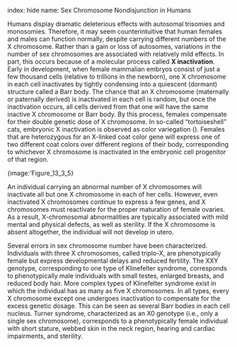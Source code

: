 index: hide
name: Sex Chromosome Nondisjunction in Humans

Humans display dramatic deleterious effects with autosomal trisomies and monosomies. Therefore, it may seem counterintuitive that human females and males can function normally, despite carrying different numbers of the X chromosome. Rather than a gain or loss of autosomes, variations in the number of sex chromosomes are associated with relatively mild effects. In part, this occurs because of a molecular process called  **X inactivation**. Early in development, when female mammalian embryos consist of just a few thousand cells (relative to trillions in the newborn), one X chromosome in each cell inactivates by tightly condensing into a quiescent (dormant) structure called a Barr body. The chance that an X chromosome (maternally or paternally derived) is inactivated in each cell is random, but once the inactivation occurs, all cells derived from that one will have the same inactive X chromosome or Barr body. By this process, females compensate for their double genetic dose of X chromosome. In so-called “tortoiseshell” cats, embryonic X inactivation is observed as color variegation (). Females that are heterozygous for an X-linked coat color gene will express one of two different coat colors over different regions of their body, corresponding to whichever X chromosome is inactivated in the embryonic cell progenitor of that region.


{image:'Figure_13_3_5}
        

An individual carrying an abnormal number of X chromosomes will inactivate all but one X chromosome in each of her cells. However, even inactivated X chromosomes continue to express a few genes, and X chromosomes must reactivate for the proper maturation of female ovaries. As a result, X-chromosomal abnormalities are typically associated with mild mental and physical defects, as well as sterility. If the X chromosome is absent altogether, the individual will not develop in utero.

Several errors in sex chromosome number have been characterized. Individuals with three X chromosomes, called triplo-X, are phenotypically female but express developmental delays and reduced fertility. The XXY genotype, corresponding to one type of Klinefelter syndrome, corresponds to phenotypically male individuals with small testes, enlarged breasts, and reduced body hair. More complex types of Klinefelter syndrome exist in which the individual has as many as five X chromosomes. In all types, every X chromosome except one undergoes inactivation to compensate for the excess genetic dosage. This can be seen as several Barr bodies in each cell nucleus. Turner syndrome, characterized as an X0 genotype (i.e., only a single sex chromosome), corresponds to a phenotypically female individual with short stature, webbed skin in the neck region, hearing and cardiac impairments, and sterility.
